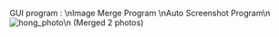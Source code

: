 GUI program : \nImage Merge Program
              \nAuto Screenshot Program\n
![hong_photo](https://user-images.githubusercontent.com/72038638/153966728-41152224-6f2c-47c1-92e3-a607c8f03bcc.png)\n
(Merged 2 photos)
